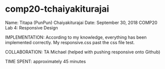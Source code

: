 # comp20-tchaiyakiturajai
 
Name: Titapa (PunPun) Chaiyakiturajai
Date: September 30, 2018
COMP20 Lab 4: Responsive Design


IMPLEMENTATION:
According to my knowledge, everything has been implemented correctly. My
responsive.css past the css file test. 


COLLABORATION:
TA Michael (helped with pushing responsive onto Github)


TIME SPENT: 
approximately 45 minutes

